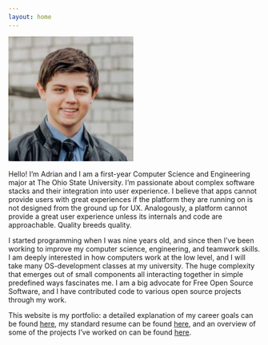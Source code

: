 ```yaml
---
layout: home
--- 
```


<img width=250 src="/assets/profilepic.jpg" title="Me" class="pfp" />

Hello! I’m Adrian and I am a first-year Computer Science and Engineering major
at The Ohio State University. I’m passionate about complex software stacks and
their integration into user experience. I believe that apps cannot provide users
with great experiences if the platform they are running on is not designed from
the ground up for UX. Analogously, a platform cannot provide a great user experience
unless its internals and code are approachable. Quality breeds quality.

I started programming when I was nine years old, and since then I’ve been working
to improve my computer science, engineering, and teamwork skills. I am deeply interested
in how computers work at the low level, and I will take many OS-development classes
at my university. The huge complexity that emerges out of small components all
interacting together in simple predefined ways fascinates me. I am a big advocate
for Free Open Source Software, and I have contributed code to various open source
projects through my work.

This website is my portfolio: a detailed explanation of my career goals can be
found [here](/goals), my standard resume can be found [here](/resume), and an
overview of some of the projects I’ve worked on can be found [here](/work).
